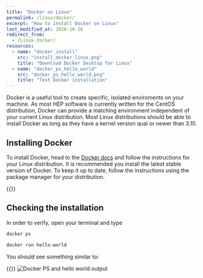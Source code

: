 ```yaml
---
title: "Docker on Linux"
permalink: /linux/docker/
excerpt: "How to install Docker on Linux"
last_modified_at: 2020-10-16
redirect_from:
  - /Linux-docker/
resources:
  - name: "docker_install"
    src: "install_docker_linux.png"
    title: "Download Docker Desktop for Linux"
  - name: "docker_ps_hello_world"
    src: "docker_ps_hello_world.png"
    title: "Test Docker installation"
---
```


Docker is a useful tool to create specific, isolated enviroments on your machine. 
As most HEP software is currently written for the CentOS distribution, Docker can provide a matching environment independent of your current Linux distribution.
Most Linux distributions should be able to install Docker as long as they have a kernel version qual or newer than 3.10.

## Installing Docker

To install Docker, head to the [Docker docs](https://docs.docker.com/engine/install/) and follow the instructions for your Linux distribution.
It is recommended you install the latest stable version of Docker. To keep it up to date, follow the instructions using the package manager for your distribution.

{{<img name="docker_install" size="origin">}}

## Checking the installation

In order to verify, open your terminal and type

```bash
docker ps

docker run hello-world
```

You should see something similar to:

{{<img name="docker_ps_hello_world" size="origin">}}
![Docker PS and hello world output](../static/windows/docker_ps_hello_world.png)
